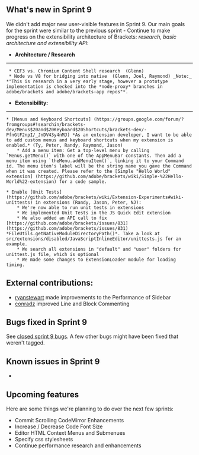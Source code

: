 What's new in Sprint 9
----------------------
We didn't add major new user-visible features in Sprint 9. Our main goals for the sprint were similar to the previous sprint - Continue to make progress on the extensibility architecture of Brackets: *research, basic architecture and extensibility API*:
* **Architecture / Research**
***

     * CEF3 vs. Chromium Content Shell research  (Glenn) 
     * Node vs V8 for bridging into native  (Glenn, Joel, Raymond) _Note:_ *"This is research in a very early stage, however a prototype implementation is checked into the *node-proxy* branches in adobe/brackets and adobe/brackets-app repos"*.

* **Extensibility:**
***

    * [Menus and Keyboard Shortcuts] (https://groups.google.com/forum/?fromgroups#!searchin/brackets-dev/Menus$20and$20Keyboard$20Shortcuts/brackets-dev/-PfnGtF2npI/_JnDV43y4nMJ) *As an extension developer, I want to be able to add custom menus and keyboard shortcuts when my extension is enabled.* (Ty, Peter, Randy, Raymond, Jason)
        * Add a menu item: Get a top-level menu by calling `Menus.getMenu()` with one of the AppMenuBar constants. Then add a menu item using `theMenu.addMenuItem()`, linking it to your Command id. The menu item's label will be the string name you gave the Command when it was created. Please refer to the [Simple "Hello World" extension] (https://github.com/adobe/brackets/wiki/Simple-%22Hello-World%22-extension) for a code sample.

    * Enable [Unit Tests] (https://github.com/adobe/brackets/wiki/Extension-Experiments#wiki-unittests) in extensions (Randy, Jason, Peter, NJ):
        * We're now able to run unit tests in extensions
        * We implemented Unit Tests in the JS Quick Edit extension
        * We also added an API call to fix [https://github.com/adobe/brackets/issues/831](https://github.com/adobe/brackets/issues/831) *FileUtils.getNativeModuleDirectoryPath()*. Take a look at src/extensions/disabled/JavaScriptInlineEditor/unittests.js for an example.
        * We search all extensions in "default" and "user" folders for unittest.js file, which is optional
        * We made some changes to ExtensionLoader module for loading timing.

External contributions:
-----------------------
* [ryanstewart](http://github.com/ryanstewart) made improvements to the Performance of Sidebar
* [conradz](http://github.com/conradz) improved Line and Block Commenting 


Bugs fixed in Sprint 9
----------------------
See [closed sprint 9 bugs](https://github.com/adobe/brackets/issues?labels=sprint+9&page=1&state=closed). A few other bugs might have been fixed that weren't tagged.

Known issues in Sprint 9
------------------------

* 

Upcoming features
-----------------

Here are some things we're planning to do over the next few sprints:

* Commit Scrolling CodeMirror Enhancements
* Increase / Decrease Code Font Size
* Editor HTML Context Menus and Submenues
* Specify css stylesheets
* Continue performance research and enhancements